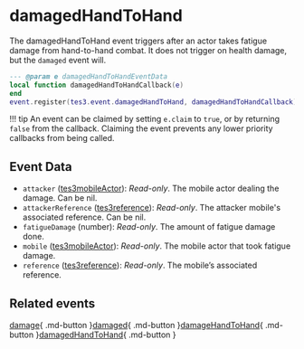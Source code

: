 # damagedHandToHand
<div class="search_terms" style="display: none">damagedhandtohand</div>

<!---
	This file is autogenerated. Do not edit this file manually. Your changes will be ignored.
	More information: https://github.com/MWSE/MWSE/tree/master/docs
-->

The damagedHandToHand event triggers after an actor takes fatigue damage from hand-to-hand combat. It does not trigger on health damage, but the `damaged` event will.

```lua
--- @param e damagedHandToHandEventData
local function damagedHandToHandCallback(e)
end
event.register(tes3.event.damagedHandToHand, damagedHandToHandCallback)
```

!!! tip
	An event can be claimed by setting `e.claim` to `true`, or by returning `false` from the callback. Claiming the event prevents any lower priority callbacks from being called.

## Event Data

* `attacker` ([tes3mobileActor](../../types/tes3mobileActor)): *Read-only*. The mobile actor dealing the damage. Can be nil.
* `attackerReference` ([tes3reference](../../types/tes3reference)): *Read-only*. The attacker mobile's associated reference. Can be nil.
* `fatigueDamage` (number): *Read-only*. The amount of fatigue damage done.
* `mobile` ([tes3mobileActor](../../types/tes3mobileActor)): *Read-only*. The mobile actor that took fatigue damage.
* `reference` ([tes3reference](../../types/tes3reference)): *Read-only*. The mobile’s associated reference.


## Related events

[damage](../damage/){ .md-button }[damaged](../damaged/){ .md-button }[damageHandToHand](../damageHandToHand/){ .md-button }[damagedHandToHand](../damagedHandToHand/){ .md-button }

